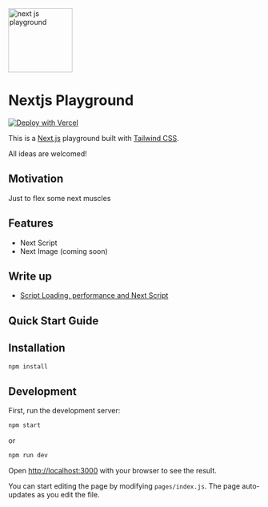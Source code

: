 <img alt="next js playground" src="https://nextjs-playground-cyan-chi.vercel.app/static/favicon.svg" width="128" />

# Nextjs Playground

[![Deploy with Vercel](https://vercel.com/button)](https://vercel.com/new/git/external?repository-url=https://github.com/xd-hearst/nextjs-playground)

This is a [Next.js](https://nextjs.org/) playground built with [Tailwind CSS](https://tailwindcss.com/). 

All ideas are welcomed!

## Motivation

Just to flex some next muscles
## Features

- Next Script
- Next Image (coming soon)
## Write up

- [Script Loading, performance and Next Script](https://dev.to/this-is-learning/script-loading-performance-and-next-script-20d7)

## Quick Start Guide


## Installation

```bash
npm install
```

## Development

First, run the development server:

```bash
npm start
```

or

```bash
npm run dev
```

Open [http://localhost:3000](http://localhost:3000) with your browser to see the result.

You can start editing the page by modifying `pages/index.js`. The page auto-updates as you edit the file.
